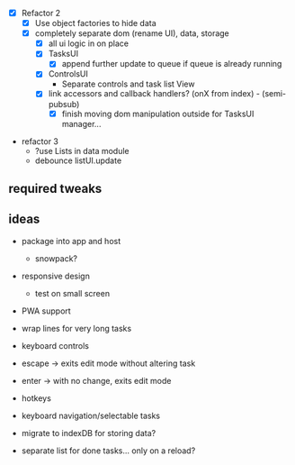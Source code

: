 - [x] Refactor 2
    - [x] Use object factories to hide data
    - [x] completely separate dom (rename UI), data, storage
        - [x] all ui logic in on place
        - [x] TasksUI
            - [x] append further update to queue if queue is already running
        - [x] ControlsUI
            - Separate controls and task list View
        - [x] link accessors and callback handlers? (onX from index) - (semi-pubsub)
            - [x] finish moving dom manipulation outside for TasksUI manager...

- refactor 3
    - ?use Lists in data module
    - debounce listUI.update

## required tweaks

## ideas

- package into app and host
    - snowpack?

- responsive design
    - test on small screen

- PWA support

- wrap lines for very long tasks

- keyboard controls
- escape -> exits edit mode without altering task
- enter -> with no change, exits edit mode

- hotkeys
- keyboard navigation/selectable tasks

- migrate to indexDB for storing data?

- separate list for done tasks... only on a reload?